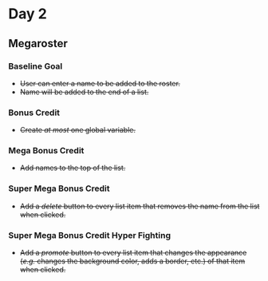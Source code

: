 # Day 2

## Megaroster

### Baseline Goal

* ~~User can enter a name to be added to the roster.~~
* ~~Name will be added to the end of a list.~~

### Bonus Credit

* ~~Create _at most_ one global variable.~~

### Mega Bonus Credit

* ~~Add names to the top of the list.~~

### Super Mega Bonus Credit

* ~~Add a _delete_ button to every list item that removes the name from the list when clicked.~~

### Super Mega Bonus Credit Hyper Fighting

* ~~Add a _promote_ button to every list item that changes the appearance (_e.g._ changes the background color, adds a border, etc.) of that item when clicked.~~